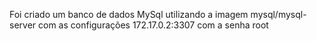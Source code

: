 Foi criado um banco de dados MySql utilizando a imagem mysql/mysql-server com as configurações
172.17.0.2:3307 com a senha root
